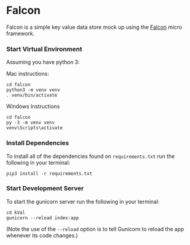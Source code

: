 # Falcon
Falcon is a simple key value data store mock up using the [Falcon](https://falconframework.org/) micro framework. 

### Start Virtual Environment
Assuming you have python 3:

Mac instructions: 
```$xslt
cd falcon
python3 -m venv venv
. venv/bin/activate
```
Windows Instructions
```$xslt
cd falcon
py -3 -m venv venv
venv\Scripts\activate
```

### Install Dependencies
To install all of the dependencies found on `requirements.txt`
run the following in your terminal:
```$xslt
pip3 install -r requirements.txt 
```

### Start Development Server
To start the gunicorn server run the following in your terminal:
```$xslt
cd kVal
gunicorn --reload index:app
```
(Note the use of the `--reload` option is to tell Gunicorn to reload the app whenever its code changes.)



